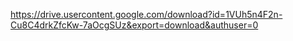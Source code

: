 https://drive.usercontent.google.com/download?id=1VUh5n4F2n-Cu8C4drkZfcKw-7aOcgSUz&export=download&authuser=0
